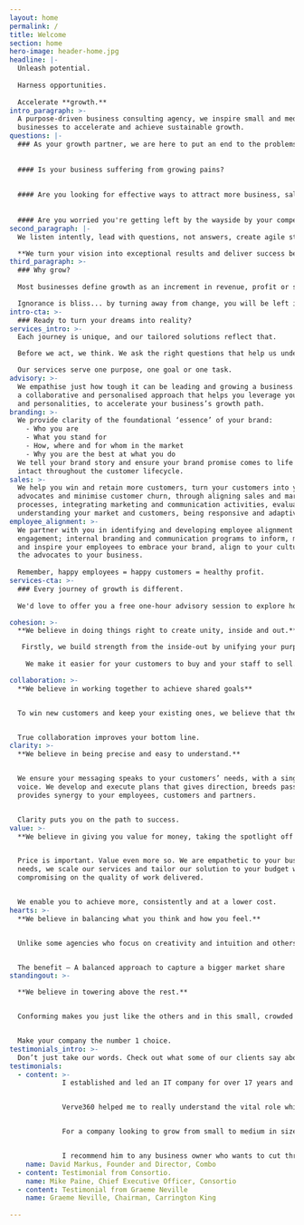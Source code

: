 ```yaml
---
layout: home
permalink: /
title: Welcome
section: home
hero-image: header-home.jpg
headline: |-
  Unleash potential.
  
  Harness opportunities.
  
  Accelerate **growth.**
intro_paragraph: >-
  A purpose-driven business consulting agency, we inspire small and medium
  businesses to accelerate and achieve sustainable growth.
questions: |-
  ### As your growth partner, we are here to put an end to the problems you're facing in your business today.
    
    
  #### Is your business suffering from growing pains?
  
  
  #### Are you looking for effective ways to attract more business, sales, customers?
  
  
  #### Are you worried you're getting left by the wayside by your competitors?
second_paragraph: |-
  We listen intently, lead with questions, not answers, create agile strategies, develop affordable solutions, accelerate implementation.

  **We turn your vision into exceptional results and deliver success beyond profit.**
third_paragraph: >-
  ### Why grow?
  
  Most businesses define growth as an increment in revenue, profit or size. To us, growth is much more than that; it’s also about value, importance and relevance.

  Ignorance is bliss... by turning away from change, you will be left in the wake of social evolution, no matter how big or strong your business is.
intro-cta: >-
  ### Ready to turn your dreams into reality?
services_intro: >-
  Each journey is unique, and our tailored solutions reflect that. 

  Before we act, we think. We ask the right questions that help us understand your business before we offer you holistic solutions to help achieve your goals.

  Our services serve one purpose, one goal or one task.
advisory: >-
  We empathise just how tough it can be leading and growing a business. We have
  a collaborative and personalised approach that helps you leverage your talents
  and personalities, to accelerate your business’s growth path.
branding: >-
  We provide clarity of the foundational ‘essence’ of your brand:
    - Who you are
    - What you stand for 
    - How, where and for whom in the market
    - Why you are the best at what you do
  We tell your brand story and ensure your brand promise comes to life and stays
  intact throughout the customer lifecycle.
sales: >-
  We help you win and retain more customers, turn your customers into your brand
  advocates and minimise customer churn, through aligning sales and marketing
  processes, integrating marketing and communication activities, evaluating and
  understanding your market and customers, being responsive and adaptive.
employee_alignment: >-
  We partner with you in identifying and developing employee alignment and
  engagement; internal branding and communication programs to inform, motivate
  and inspire your employees to embrace your brand, align to your culture and be
  the advocates to your business.  
  
  Remember, happy employees = happy customers = healthy profit.
services-cta: >-
  ### Every journey of growth is different.
  
  We'd love to offer you a free one-hour advisory session to explore how to turn your challenges into opporunities.

cohesion: >-
  **We believe in doing things right to create unity, inside and out.**

   Firstly, we build strength from the inside-out by unifying your purpose, vision and strategic goals. Then we develop a clear strategy for you. Finally, we align your sales, marketing, communication and internal employee connection strategies to your vision and purpose.
   
    We make it easier for your customers to buy and your staff to sell.

collaboration: >-
  **We believe in working together to achieve shared goals**


  To win new customers and keep your existing ones, we believe that the most effective way is to truly understand what they need and want. The most efficient way of doing this is through genuine collaboration, where we harness each other’s comparative advantage, share ideas and knowledge and have an authentic and open partnership.


  True collaboration improves your bottom line.
clarity: >-
  **We believe in being precise and easy to understand.**


  We ensure your messaging speaks to your customers’ needs, with a singular
  voice. We develop and execute plans that gives direction, breeds passion,
  provides synergy to your employees, customers and partners.


  Clarity puts you on the path to success.
value: >-
  **We believe in giving you value for money, taking the spotlight off the price.**


  Price is important. Value even more so. We are empathetic to your business
  needs, we scale our services and tailor our solution to your budget without
  compromising on the quality of work delivered. 


  We enable you to achieve more, consistently and at a lower cost.
hearts: >-
  **We believe in balancing what you think and how you feel.**


  Unlike some agencies who focus on creativity and intuition and others who focus on logic and the facts, we are one of only a handful of agencies that focus on both hearts and minds. By using rational persuasion, we create, change and embed the perception of your organisation, products and services in people’s minds. We also use emotional connection to influence how people think and feel about who you are and what you do.


  The benefit – A balanced approach to capture a bigger market share
standingout: >-

  **We believe in towering above the rest.**


  Conforming makes you just like the others and in this small, crowded and competitive Australian market, it’s a risk your business can’t afford to take. If customers can’t see what makes you unique to the others, then you are invisible. It’s our job to help you be bold and show and prove how you’re different and better than the rest.


  Make your company the number 1 choice.
testimonials_intro: >-
  Don’t just take our words. Check out what some of our clients say about us.
testimonials:
  - content: >- 
             I established and led an IT company for over 17 years and worked with many marketing companies and specialists over that time. Most of them delivered minimal outcomes until Verve360 came along. 


             Verve360 helped me to really understand the vital role which branding, marketing and communications play in creating internal brand alignment, building company culture, and leveraging this to communicate a cohesive marketing story that has integrity. 


             For a company looking to grow from small to medium in size, Martin's advice and understanding were priceless. I learnt a lot from the time I spent with Martin and found him to be engaging, supportive and knowledgeable. 


             I recommend him to any business owner who wants to cut through the hype of marketing, create an aligned internal and external brand, to achieve excellent outcomes.
    name: David Markus, Founder and Director, Combo
  - content: Testimonial from Consortio.
    name: Mike Paine, Chief Executive Officer, Consortio
  - content: Testimonial from Graeme Neville
    name: Graeme Neville, Chairman, Carrington King
    
---
```


